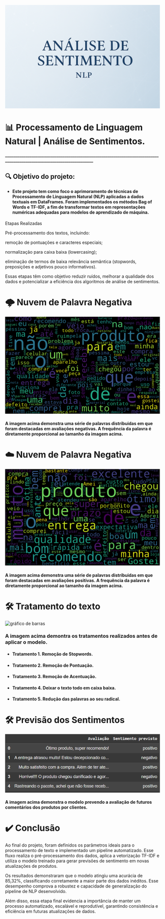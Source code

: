![Imagem inicial](https://github.com/joaorodriguessneto/NLP_SENTIMENTOS_APRENDIZADO/blob/main/IMG/analise_de_sentimento_img.png)
# 📊 Processamento de Linguagem Natural | Análise de Sentimentos.
#### ______________________________________________________________________________________________________________________
## 🔍 Objetivo do projeto:

* #### Este projeto tem como foco o aprimoramento de técnicas de Processamento de Linguagem Natural (NLP) aplicadas a dados textuais em DataFrames. Foram implementados os métodos Bag of Words e TF-IDF, a fim de transformar textos em representações numéricas adequadas para modelos de aprendizado de máquina.

Etapas Realizadas

Pré-processamento dos textos, incluindo:

remoção de pontuações e caracteres especiais;

normalização para caixa baixa (lowercasing);

eliminação de termos de baixa relevância semântica (stopwords, preposições e adjetivos pouco informativos).

Essas etapas têm como objetivo reduzir ruídos, melhorar a qualidade dos dados e potencializar a eficiência dos algoritmos de análise de sentimentos.


# 🌩️ Nuvem de Palavra Negativa

![gráfico de barras](https://github.com/joaorodriguessneto/NLP_SENTIMENTOS_APRENDIZADO/blob/main/IMG/nuvem_de_palavra_negativa.png)

#### A imagem acima demonstra uma série de palavras distribuidas em que foram destacadas em avaliações negativas. A frequência da palavra é diretamente proporcional ao tamanho da imagem acima.

# ☁️ Nuvem de Palavra Negativa

![gráfico de barras](https://github.com/joaorodriguessneto/NLP_SENTIMENTOS_APRENDIZADO/blob/main/IMG/nuvem_de_palavra_positiva.png)

#### A imagem acima demonstra uma série de palavras distribuidas em que foram destacadas em avaliações positivas. A frequência da palavra é diretamente proporcional ao tamanho da imagem acima.

# 🛠️ Tratamento do texto

![gráfico de barras]([/content/IMG/tratamentos.png](https://github.com/joaorodriguessneto/NLP_SENTIMENTOS_APRENDIZADO/blob/main/IMG/tratamentos.png))

### A imagem acima demontra os tratamentos realizados antes de aplicar o modelo.

* #### Tratamento 1.   Remoção de Stopwords.

* #### Tratamento 2.   Remoção de Pontuação.

* #### Tratamento 3.   Remoção de Acentuação.

* #### Tratamento 4.   Deixar o texto todo em caixa baixa.

* #### Tratamento 5.   Redução das palavras ao seu radical.

# 🛠️ Previsão dos Sentimentos

![gráfico de barras](https://github.com/joaorodriguessneto/NLP_SENTIMENTOS_APRENDIZADO/blob/main/IMG/previsao_sentimento.png)

#### A imagem acima demonstra o modelo prevendo a avaliação de futuros comentários dos produtos por clientes.


# ✔️ Conclusão

Ao final do projeto, foram definidos os parâmetros ideais para o processamento de texto e implementado um pipeline automatizado. Esse fluxo realiza o pré-processamento dos dados, aplica a vetorização TF-IDF e utiliza o modelo treinado para gerar previsões de sentimento em novas atualizações de produtos.

Os resultados demonstraram que o modelo atingiu uma acurácia de 85,32%, classificando corretamente a maior parte dos dados inéditos. Esse desempenho comprova a robustez e capacidade de generalização do pipeline de NLP desenvolvido.

Além disso, essa etapa final evidencia a importância de manter um processo automatizado, escalável e reprodutível, garantindo consistência e eficiência em futuras atualizações de dados.
